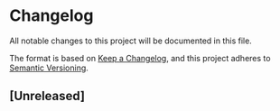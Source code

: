 <!--
 Copyright (c) 2023 Yanderemine54
 
 This software is released under the MIT License.
 https://opensource.org/licenses/MIT
-->

# Changelog

All notable changes to this project will be documented in this file.

The format is based on [Keep a Changelog](https://keepachangelog.com/en/1.1.0/),
and this project adheres to [Semantic Versioning](https://semver.org/spec/v2.0.0.html).

## [Unreleased]